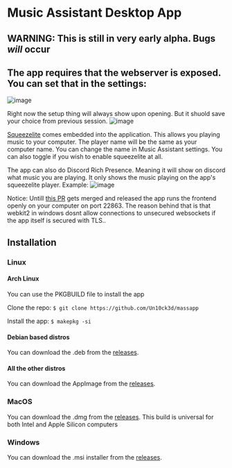 # Music Assistant Desktop App

## WARNING: This is still in very early alpha. Bugs *will* occur

## The app requires that the webserver is exposed. You can set that in the settings:
![image](https://github.com/Un10ck3d/massapp/assets/74015378/8ea0b53a-e2a5-42c2-a98b-d04fcbe591bc)

Right now the setup thing will always show upon opening. But it shuold save your choice from previous session.
![image](https://github.com/Un10ck3d/massapp/assets/74015378/cb97aa3e-12d8-4992-bfc6-0b58cedb81da)

[Squeezelite](https://en.wikipedia.org/wiki/Squeezelite) comes embedded into the application. This allows you playing music to your computer. The player name will be the same as your computer name. You can change the name in Music Assistant settings. You can also toggle if you wish to enable squeezelite at all.

The app can also do Discord Rich Presence. Meaning it will show on discord what music you are playing. It only shows the music playing on the app's squeezelite player. Example:
![image](https://github.com/Un10ck3d/massapp/assets/74015378/8de18bac-b963-4aba-bb61-5730b41759a9)

Notice:
Untill [this PR](https://github.com/tauri-apps/wry/pull/994) gets merged and released the app runs the frontend openly on your computer on port 22863. The reason behind that is that webkit2 in windows dosnt allow connections to unsecured websockets if the app itself is secured with TLS..

## Installation

### Linux

#### Arch Linux

You can use the PKGBUILD file to install the app

Clone the repo:
`$ git clone https://github.com/Un10ck3d/massapp`

Install the app:
`$ makepkg -si`

#### Debian based distros

You can download the .deb from the [releases](https://github.com/Un10ck3d/massapp/releases/latest/).

#### All the other distros

You can download the AppImage from the [releases](https://github.com/Un10ck3d/massapp/releases/latest/).

### MacOS

You can download the .dmg from the [releases](https://github.com/Un10ck3d/massapp/releases/latest/). This build is universal for both Intel and Apple Silicon computers

### Windows

You can download the .msi installer from the [releases](https://github.com/Un10ck3d/massapp/releases/latest/).
